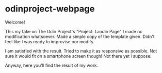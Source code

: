 # odinproject-webpage

Welcome!

This my take on The Odin Project's "Project: Landin Page"
I made no modification whatsoever. Made a simple copy of the template given. Didn't feel like I was ready to improvise nor modify.

I am satisfied with the result. Tried to make it as responsive as possible. Not sure it would fit on a smartphone screen though! Not there yet I suppose.

Anyway, here you'll find the result of my work.